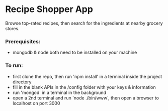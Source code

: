 # Recipe Shopper App
Browse top-rated recipes, then search for the ingredients at nearby grocery stores.
### Prerequisites:
* mongodb & node both need to be installed on your machine
### To run:
* first clone the repo, then run 'npm install' in a terminal inside the project directory
* fill in the blank APIs in the /config folder with your keys & information
* run 'mongod' in a terminal in the background
* open a 2nd terminal and run 'node ./bin/www', then open a browser to localhost on port 3000
